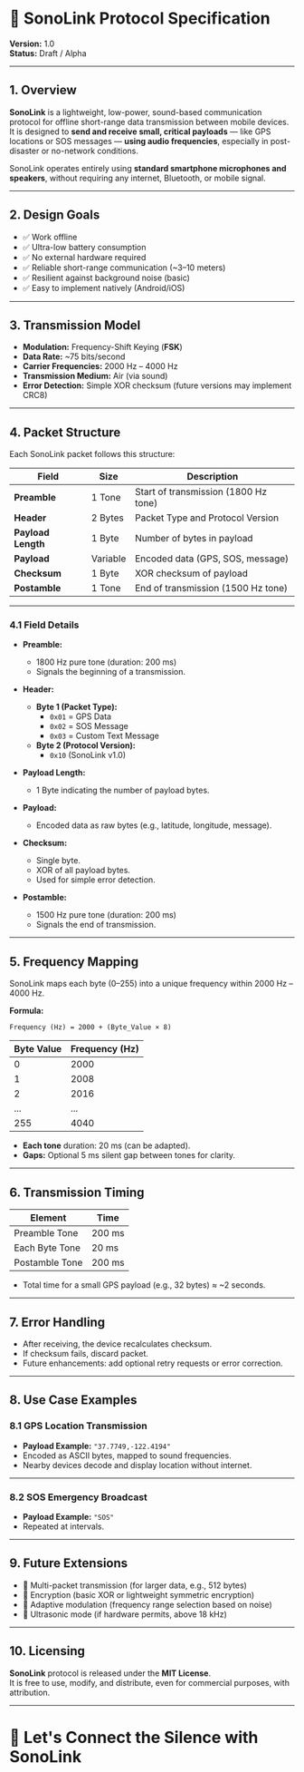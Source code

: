 # 📡 SonoLink Protocol Specification  
**Version:** 1.0  
**Status:** Draft / Alpha

---

## 1. Overview

**SonoLink** is a lightweight, low-power, sound-based communication protocol for offline short-range data transmission between mobile devices.  
It is designed to **send and receive small, critical payloads** — like GPS locations or SOS messages — **using audio frequencies**, especially in post-disaster or no-network conditions.

SonoLink operates entirely using **standard smartphone microphones and speakers**, without requiring any internet, Bluetooth, or mobile signal.

---

## 2. Design Goals

- ✅ Work offline
- ✅ Ultra-low battery consumption
- ✅ No external hardware required
- ✅ Reliable short-range communication (~3–10 meters)
- ✅ Resilient against background noise (basic)
- ✅ Easy to implement natively (Android/iOS)

---

## 3. Transmission Model

- **Modulation:** Frequency-Shift Keying (**FSK**)
- **Data Rate:** ~75 bits/second
- **Carrier Frequencies:** 2000 Hz – 4000 Hz
- **Transmission Medium:** Air (via sound)
- **Error Detection:** Simple XOR checksum (future versions may implement CRC8)

---

## 4. Packet Structure

Each SonoLink packet follows this structure:

| Field            | Size      | Description                              |
|------------------|-----------|------------------------------------------|
| **Preamble**      | 1 Tone    | Start of transmission (1800 Hz tone)     |
| **Header**        | 2 Bytes   | Packet Type and Protocol Version         |
| **Payload Length**| 1 Byte    | Number of bytes in payload               |
| **Payload**       | Variable  | Encoded data (GPS, SOS, message)         |
| **Checksum**      | 1 Byte    | XOR checksum of payload                  |
| **Postamble**     | 1 Tone    | End of transmission (1500 Hz tone)       |

---

### 4.1 Field Details

- **Preamble:**  
  - 1800 Hz pure tone (duration: 200 ms)
  - Signals the beginning of a transmission.
  
- **Header:**  
  - **Byte 1 (Packet Type):**  
    - `0x01` = GPS Data  
    - `0x02` = SOS Message  
    - `0x03` = Custom Text Message  
  - **Byte 2 (Protocol Version):**  
    - `0x10` (SonoLink v1.0)

- **Payload Length:**  
  - 1 Byte indicating the number of payload bytes.

- **Payload:**  
  - Encoded data as raw bytes (e.g., latitude, longitude, message).

- **Checksum:**  
  - Single byte.  
  - XOR of all payload bytes.  
  - Used for simple error detection.

- **Postamble:**  
  - 1500 Hz pure tone (duration: 200 ms)
  - Signals the end of transmission.

---

## 5. Frequency Mapping

SonoLink maps each byte (0–255) into a unique frequency within 2000 Hz – 4000 Hz.

**Formula:**
```
Frequency (Hz) = 2000 + (Byte_Value × 8)
```

| Byte Value | Frequency (Hz) |
|------------|----------------|
| 0          | 2000            |
| 1          | 2008            |
| 2          | 2016            |
| ...        | ...             |
| 255        | 4040            |

- **Each tone** duration: 20 ms (can be adapted).
- **Gaps:** Optional 5 ms silent gap between tones for clarity.

---

## 6. Transmission Timing

| Element        | Time     |
|----------------|----------|
| Preamble Tone  | 200 ms   |
| Each Byte Tone | 20 ms    |
| Postamble Tone | 200 ms   |

- Total time for a small GPS payload (e.g., 32 bytes) ≈ ~2 seconds.

---

## 7. Error Handling

- After receiving, the device recalculates checksum.
- If checksum fails, discard packet.
- Future enhancements: add optional retry requests or error correction.

---

## 8. Use Case Examples

### 8.1 GPS Location Transmission
- **Payload Example:** `"37.7749,-122.4194"`  
- Encoded as ASCII bytes, mapped to sound frequencies.
- Nearby devices decode and display location without internet.

---

### 8.2 SOS Emergency Broadcast
- **Payload Example:** `"SOS"`  
- Repeated at intervals.

---

## 9. Future Extensions

- 🔹 Multi-packet transmission (for larger data, e.g., 512 bytes)
- 🔹 Encryption (basic XOR or lightweight symmetric encryption)
- 🔹 Adaptive modulation (frequency range selection based on noise)
- 🔹 Ultrasonic mode (if hardware permits, above 18 kHz)

---

## 10. Licensing

**SonoLink** protocol is released under the **MIT License**.  
It is free to use, modify, and distribute, even for commercial purposes, with attribution.

---

# 🚀 Let's Connect the Silence with SonoLink

